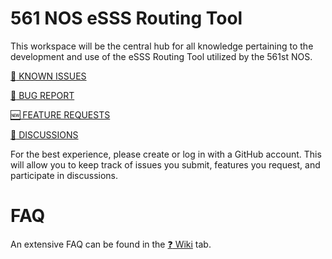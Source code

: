 # 561 NOS eSSS Routing Tool
This workspace will be the central hub for all knowledge pertaining to the development and use of the eSSS Routing Tool utilized by the 561st NOS.

[:anger: KNOWN ISSUES](https://github.com/thackmaster/561esssapp/issues)

[:bug: BUG REPORT](https://github.com/thackmaster/561esssapp/issues/new?assignees=thackmaster&labels=bug&template=bug_report.yaml)

[:new: FEATURE REQUESTS](https://github.com/thackmaster/561esssapp/issues/new?assignees=thackmaster&labels=enhancement&template=feature_request.yaml)

[:speech_balloon: DISCUSSIONS](https://github.com/thackmaster/561esssapp/discussions/)

For the best experience, please create or log in with a GitHub account. This will allow you to keep track of issues you submit, features you request, and participate in discussions.


# FAQ
An extensive FAQ can be found in the [:question: Wiki](https://github.com/thackmaster/561esssapp/wiki) tab.
